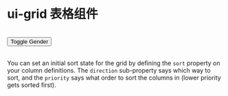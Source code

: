 # ui-grid 表格组件

<div>
<br>
<button id='toggleGender' ng-click='toggleGender()' class="btn btn-success">Toggle Gender</button>
<div id="grid1" ui-grid="gridOptions1" class="grid"></div>

<br> You can set an initial sort state for the grid by defining the `sort` property on your column definitions. The `direction`
sub-property says which way to sort, and the `priority` says what order to sort the columns in (lower priority gets sorted
first).
<br>
<br>

<div id="grid2" ui-grid="gridOptions2" class="grid"></div>
</div>